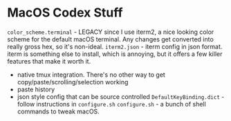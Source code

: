 # MacOS Codex Stuff

`color_scheme.terminal` - LEGACY since I use iterm2, a nice looking color scheme for the default macOS terminal. Any changes get converted into really gross hex, so it's non-ideal.
`iterm2.json` - iterm config in json format. iterm is something else to install, which is annoying, but it offers a few killer features that make it worth it.
  - native tmux integration. There's no other way to get copy/paste/scrolling/selection working
  - paste history
  - json style config that can be source controlled
`DefaultKeyBinding.dict` - follow instructions in `configure.sh`
`configure.sh` - a bunch of shell commands to tweak macOS.
